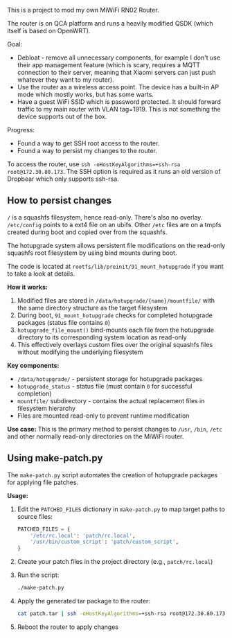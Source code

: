This is a project to mod my own MiWiFi RN02 Router.

The router is on QCA platform and runs a heavily modified QSDK (which itself is based on OpenWRT).

Goal:
* Debloat - remove all unnecessary components, for example I don't use their app management feature (which is scary, requires a MQTT connection to their server, meaning that Xiaomi servers can just push whatever they want to my router).
* Use the router as a wireless access point. The device has a built-in AP mode which mostly works, but has some warts.
* Have a guest WiFi SSID which is password protected. It should forward traffic to my main router with VLAN tag=1919. This is not something the device supports out of the box.

Progress:
* Found a way to get SSH root access to the router.
* Found a way to persist my changes to the router.

To access the router, use `ssh -oHostKeyAlgorithms=+ssh-rsa root@172.30.80.173`.
The SSH option is required as it runs an old version of Dropbear which only supports ssh-rsa.

## How to persist changes

`/` is a squashfs filesystem, hence read-only. There's also no overlay.
`/etc/config` points to a ext4 file on an ubifs. Other `/etc` files are on a tmpfs created during boot and copied over from the squashfs.

The hotupgrade system allows persistent file modifications on the read-only squashfs root filesystem by using bind mounts during boot.

The code is located at `rootfs/lib/preinit/91_mount_hotupgrade` if you want to take a look at details.

**How it works:**
1. Modified files are stored in `/data/hotupgrade/{name}/mountfile/` with the same directory structure as the target filesystem
2. During boot, `91_mount_hotupgrade` checks for completed hotupgrade packages (status file contains `0`)
3. `hotupgrade_file_mount()` bind-mounts each file from the hotupgrade directory to its corresponding system location as read-only
4. This effectively overlays custom files over the original squashfs files without modifying the underlying filesystem

**Key components:**
- `/data/hotupgrade/` - persistent storage for hotupgrade packages
- `hotupgrade_status` - status file (must contain `0` for successful completion)
- `mountfile/` subdirectory - contains the actual replacement files in filesystem hierarchy
- Files are mounted read-only to prevent runtime modification

**Use case:** This is the primary method to persist changes to `/usr`, `/bin`, `/etc` and other normally read-only directories on the MiWiFi router.

## Using make-patch.py

The `make-patch.py` script automates the creation of hotupgrade packages for applying file patches.

**Usage:**
1. Edit the `PATCHED_FILES` dictionary in `make-patch.py` to map target paths to source files:
   ```python
   PATCHED_FILES = {
       '/etc/rc.local': 'patch/rc.local',
       '/usr/bin/custom_script': 'patch/custom_script',
   }
   ```

2. Create your patch files in the project directory (e.g., `patch/rc.local`)

3. Run the script:
   ```bash
   ./make-patch.py
   ```

4. Apply the generated tar package to the router:
   ```bash
   cat patch.tar | ssh -oHostKeyAlgorithms=+ssh-rsa root@172.30.80.173 'tar x -C /data/hotupgrade -f -'
   ```

5. Reboot the router to apply changes
